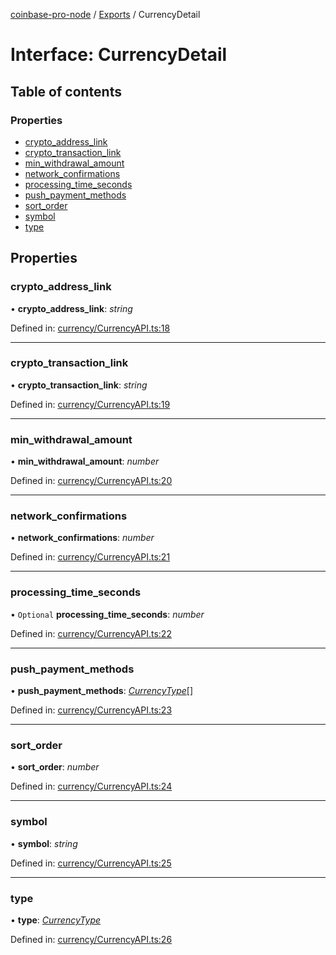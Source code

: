 [coinbase-pro-node](../README.md) / [Exports](../modules.md) / CurrencyDetail

# Interface: CurrencyDetail

## Table of contents

### Properties

- [crypto\_address\_link](currencydetail.md#crypto_address_link)
- [crypto\_transaction\_link](currencydetail.md#crypto_transaction_link)
- [min\_withdrawal\_amount](currencydetail.md#min_withdrawal_amount)
- [network\_confirmations](currencydetail.md#network_confirmations)
- [processing\_time\_seconds](currencydetail.md#processing_time_seconds)
- [push\_payment\_methods](currencydetail.md#push_payment_methods)
- [sort\_order](currencydetail.md#sort_order)
- [symbol](currencydetail.md#symbol)
- [type](currencydetail.md#type)

## Properties

### crypto\_address\_link

• **crypto\_address\_link**: *string*

Defined in: [currency/CurrencyAPI.ts:18](https://github.com/bennycode/coinbase-pro-node/blob/c3d8f7c/src/currency/CurrencyAPI.ts#L18)

___

### crypto\_transaction\_link

• **crypto\_transaction\_link**: *string*

Defined in: [currency/CurrencyAPI.ts:19](https://github.com/bennycode/coinbase-pro-node/blob/c3d8f7c/src/currency/CurrencyAPI.ts#L19)

___

### min\_withdrawal\_amount

• **min\_withdrawal\_amount**: *number*

Defined in: [currency/CurrencyAPI.ts:20](https://github.com/bennycode/coinbase-pro-node/blob/c3d8f7c/src/currency/CurrencyAPI.ts#L20)

___

### network\_confirmations

• **network\_confirmations**: *number*

Defined in: [currency/CurrencyAPI.ts:21](https://github.com/bennycode/coinbase-pro-node/blob/c3d8f7c/src/currency/CurrencyAPI.ts#L21)

___

### processing\_time\_seconds

• `Optional` **processing\_time\_seconds**: *number*

Defined in: [currency/CurrencyAPI.ts:22](https://github.com/bennycode/coinbase-pro-node/blob/c3d8f7c/src/currency/CurrencyAPI.ts#L22)

___

### push\_payment\_methods

• **push\_payment\_methods**: [*CurrencyType*](../enums/currencytype.md)[]

Defined in: [currency/CurrencyAPI.ts:23](https://github.com/bennycode/coinbase-pro-node/blob/c3d8f7c/src/currency/CurrencyAPI.ts#L23)

___

### sort\_order

• **sort\_order**: *number*

Defined in: [currency/CurrencyAPI.ts:24](https://github.com/bennycode/coinbase-pro-node/blob/c3d8f7c/src/currency/CurrencyAPI.ts#L24)

___

### symbol

• **symbol**: *string*

Defined in: [currency/CurrencyAPI.ts:25](https://github.com/bennycode/coinbase-pro-node/blob/c3d8f7c/src/currency/CurrencyAPI.ts#L25)

___

### type

• **type**: [*CurrencyType*](../enums/currencytype.md)

Defined in: [currency/CurrencyAPI.ts:26](https://github.com/bennycode/coinbase-pro-node/blob/c3d8f7c/src/currency/CurrencyAPI.ts#L26)

